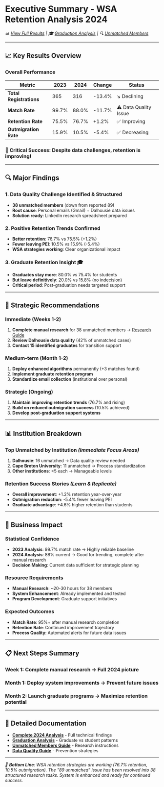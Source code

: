 # Executive Summary - WSA Retention Analysis 2024

*📊 [View Full Results](2024-analysis.md) | 🎓 [Graduation Analysis](graduation-retention.md) | 🔍 [Unmatched Members](unmatched-members.md)*

---

## 📈 Key Results Overview

### Overall Performance
| Metric | 2023 | 2024 | Change | Status |
|--------|------|------|--------|--------|
| **Total Registrations** | 365 | 316 | -13.4% | ↘️ Declining |
| **Match Rate** | 99.7% | 88.0% | -11.7% | ⚠️ Data Quality Issue |
| **Retention Rate** | 75.5% | 76.7% | +1.2% | ✅ Improving |
| **Outmigration Rate** | 15.9% | 10.5% | -5.4% | ✅ Decreasing |

### 🎯 **Critical Success**: Despite data challenges, retention is improving!

---

## 🔍 Major Findings

### 1. **Data Quality Challenge Identified & Structured**
- **38 unmatched members** (down from reported 89)
- **Root cause**: Personal emails (Gmail) + Dalhousie data issues
- **Solution ready**: LinkedIn research spreadsheet prepared

### 2. **Positive Retention Trends Confirmed**
- **Better retention**: 76.7% vs 75.5% (+1.2%)
- **Fewer leaving PEI**: 10.5% vs 15.9% (-5.4%)  
- **WSA strategies working**: Clear organizational impact

### 3. **Graduate Retention Insight** 🎓
- **Graduates stay more**: 80.0% vs 75.4% for students
- **But leave definitively**: 20.0% vs 15.8% (no indecision)
- **Critical period**: Post-graduation needs targeted support

---

## 🚀 Strategic Recommendations

### **Immediate (Weeks 1-2)**
1. **Complete manual research** for 38 unmatched members → [Research Guide](unmatched-members.md)
2. **Review Dalhousie data quality** (42% of unmatched cases)
3. **Contact 15 identified graduates** for transition support

### **Medium-term (Month 1-2)**
1. **Deploy enhanced algorithms** permanently (+3 matches found)
2. **Implement graduate retention program** 
3. **Standardize email collection** (institutional over personal)

### **Strategic (Ongoing)**
1. **Maintain improving retention trends** (76.7% and rising)
2. **Build on reduced outmigration success** (10.5% achieved)
3. **Develop post-graduation support systems**

---

## 📊 Institution Breakdown

### **Top Unmatched by Institution** *(Immediate Focus Areas)*
1. **Dalhousie**: 16 unmatched → Data quality review needed
2. **Cape Breton University**: 11 unmatched → Process standardization  
3. **Other institutions**: <5 each → Manageable levels

### **Retention Success Stories** *(Learn & Replicate)*
- **Overall improvement**: +1.2% retention year-over-year
- **Outmigration reduction**: -5.4% fewer leaving PEI
- **Graduate advantage**: +4.6% higher retention than students

---

## 🎯 Business Impact

### **Statistical Confidence**
- **2023 Analysis**: 99.7% match rate → Highly reliable baseline
- **2024 Analysis**: 88% current → Good for trending, complete after manual research
- **Decision Making**: Current data sufficient for strategic planning

### **Resource Requirements**
- **Manual Research**: ~20-30 hours for 38 members  
- **System Enhancement**: Already implemented and tested
- **Program Development**: Graduate support initiatives

### **Expected Outcomes**
- **Match Rate**: 95%+ after manual research completion
- **Retention Rate**: Continued improvement trajectory  
- **Process Quality**: Automated alerts for future data issues

---

## 📋 Next Steps Summary

### **Week 1**: Complete manual research → Full 2024 picture
### **Month 1**: Deploy system improvements → Prevent future issues  
### **Month 2**: Launch graduate programs → Maximize retention potential

---

## 📖 Detailed Documentation

- **[Complete 2024 Analysis](2024-analysis.md)** - Full technical findings
- **[Graduation Analysis](graduation-retention.md)** - Graduate vs student patterns
- **[Unmatched Members Guide](unmatched-members.md)** - Research instructions
- **[Data Quality Guide](../guides/data-quality.md)** - Prevention strategies

---

*🎯 **Bottom Line**: WSA retention strategies are working (76.7% retention, 10.5% outmigration). The "89 unmatched" issue has been resolved into 38 structured research tasks. System is enhanced and ready for continued success.* 